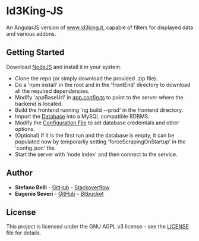 # Id3King-JS

An AngularJS version of www.id3king.it, capable of filters for displayed data and various addons.

## Getting Started

Download [NodeJS](https://nodejs.org) and install it in your system.

* Clone the repo (or simply download the provided .zip file).
* Do a 'npm install' in the root and in the 'frontEnd' directory to download all the required dependencies.
* Modify 'appBaseUrl' in [app.config.ts](frontEnd/src/app/config/app.config.ts) to point to the server where the backend is located.
* Build the frontend running 'ng build --prod' in the frontend directory.
* Import the [Database](id3king.sql) into a MySQL compatible RDBMS.
* Modify the [Configuration File](backend/config.json) to set database credentials and other options.
* (Optional) If it is the first run and the database is empty, it can be populated now by temporarliy setting 'forceScrapingOnStartup' in the 'config.json' file.
* Start the server with 'node index' and then connect to the service.

## Author

* **Stefano Belli** - [GitHub](https://github.com/Luxor001) - [Stackoverflow](http://stackoverflow.com/users/1306679/luxor001)
* **Eugenio Severi** - [GitHub](https://github.com/eugenioseveri) - [Bitbucket](https://bitbucket.org/eugenioseveri/)

## License

This project is licensed under the GNU AGPL v3 license - see the [LICENSE](LICENSE) file for details.
